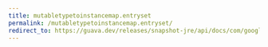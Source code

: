 ```yaml
---
title: mutabletypetoinstancemap.entryset
permalink: /mutabletypetoinstancemap.entryset/
redirect_to: https://guava.dev/releases/snapshot-jre/api/docs/com/google/common/reflect/MutableTypeToInstanceMap.html#entrySet--
---
```


